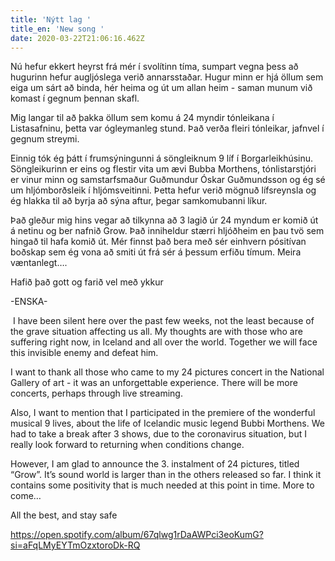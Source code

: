 ```yaml
---
title: 'Nýtt lag '
title_en: 'New song '
date: 2020-03-22T21:06:16.462Z
---
```

Nú hefur ekkert heyrst frá mér í svolítinn tíma, sumpart vegna þess að hugurinn hefur augljóslega verið annarsstaðar. Hugur minn er hjá öllum sem eiga um sárt að binda, hér heima og út um allan heim - saman munum við komast í gegnum þennan skafl.

Mig langar til að þakka öllum sem komu á 24 myndir tónleikana í Listasafninu, þetta var ógleymanleg stund. Það verða fleiri tónleikar, jafnvel í gegnum streymi.

Einnig tók ég þátt í frumsýningunni á söngleiknum 9 líf í Borgarleikhúsinu. Söngleikurinn er eins og flestir vita um ævi Bubba Morthens, tónlistarstjóri er vinur minn og samstarfsmaður Guðmundur Óskar Guðmundsson og ég sé um hljómborðsleik í hljómsveitinni. Þetta hefur verið mögnuð lífsreynsla og ég hlakka til að byrja að sýna aftur, þegar samkomubanni líkur.

Það gleður mig hins vegar að tilkynna að 3 lagið úr 24 myndum er komið út á netinu og ber nafnið Grow. Það inniheldur stærri hljóðheim en þau tvö sem hingað til hafa komið út. Mér finnst það bera með sér einhvern pósitívan boðskap sem ég vona að smiti út frá sér á þessum erfiðu tímum. Meira væntanlegt….

Hafið það gott og farið vel með ykkur

\-ENSKA-

 I have been silent here over the past few weeks, not the least because of the grave situation affecting us all. My thoughts are with those who are suffering right now, in Iceland and all over the world. Together we will face this invisible enemy and defeat him.

I want to thank all those who came to my 24 pictures concert in the National Gallery of art - it was an unforgettable experience. There will be more concerts, perhaps through live streaming.

Also, I want to mention that I participated in the premiere of the wonderful musical 9 lives, about the life of Icelandic music legend Bubbi Morthens. We had to take a break after 3 shows, due to the coronavirus situation, but I really look forward to returning when conditions change.

However, I am glad to announce the 3. instalment of 24 pictures, titled “Grow”. It’s sound world is larger than in the others released so far. I think it contains some positivity that is much needed at this point in time. More to come…

All the best, and stay safe

<https://open.spotify.com/album/67qlwg1rDaAWPci3eoKumG?si=aFqLMyEYTmOzxtoroDk-RQ>
